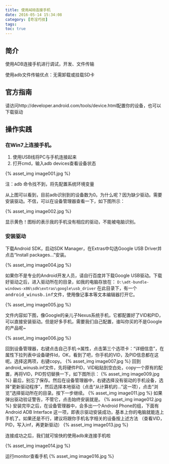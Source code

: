 ```yaml
---
title: 使用ADB连接手机
date: 2016-05-14 15:34:08
category: [奇淫巧技]
tags:
toc: true
---
```


## 简介
使用ADB连接手机进行调试，开发、文件传输

使用adb文件传输优点：无需卸载或挂载SD卡

<!-- more -->

## 官方指南
请访问http://developer.android.com/tools/device.html配置你的设备，也可以下载驱动

## 操作实践
### 在Win7上连接手机。

1. 使用USB线将PC与手机连接起来
2. 打开cmd，输入adb devices查看设备状态
  
 {% asset_img image001.jpg %}
 
 注：adb 命令找不到，将先配置系统环境变量
 
从上图可以看到，目前adb识别到的设备数为0。为什么呢？因为缺少驱动。需要安装驱动。不信，可以在设备管理器查看一下，如下图所示：

<p>{% asset_img image002.jpg %}</p>

显示黄色！图标的表示我的手机没有相应的驱动，不能被电脑识别。
 
### 安装驱动
下载Android SDK，启动SDK Manager，在Extras中勾选Google USB Driver并点击“Install packages…”安装。

<p>{% asset_img image004.jpg %}</p>

如果你不是专业的Android开发人员，请自行百度并下载Google USB驱动。下载好驱动之后，进入驱动所在的目录，如我的电脑存放在：
`D:\adt-bundle-windows-x86\sdk\extras\google\usb_driver`
在此目录下，有一个<kbd>android_winusb.inf</kbd>文件，使用像记事本等文本编辑器打开它。

<p>{% asset_img image005.jpg %}</p>
 
文件内容如下图，像Google的亲儿子Nexus系统手机，它都配置好了VID和PID，可以直接安装驱动。但是好多手机，需要我们自己配置，谁叫你买的不是Google的产品呢~

{% asset_img image006.jpg %}

回到设备管理器，右键点击自己手机->属性，点击第三个选项卡：“详细信息”，在属性下拉列表中设备硬件Id，OK，看到了吧，你手机的VID，及PID信息都在这呢。选择这两项，右键copy。
{% asset_img image007.jpg %}
回到android_winusb.inf文件，先将硬件PID，VID粘贴到空白处，copy一个原有的配置，再将VID，PID剪切替换一下，如下图所示：
{% asset_img image009.jpg %}
最后，别忘了保存。然后在设备管理器中，右键选择没有驱动的手机设备，选择“更新驱动程序”，然后选择本地驱动（点击“从计算机的…”这一项），点击“浏览”选择驱动所在的目录。按下一步继续。
{% asset_img image011.jpg %}
如果弹出驱动验证警告，不管它，点击始终安装就是。
{% asset_img image012.jpg %}
安装完毕之后，在设备管理器中，会多出一个Android Phone的组，下面有Android ADB Interface 这一项，即表示驱动安装成功，基本上你的电脑就能连上手机了。如果还是不行，建议将跟你手机名字相关的设备按上述方法 （查看VID，PID，写入inf，再更新驱动）
{% asset_img image013.jpg %}

连接成功之后，我们就可愉快的使用adb来连接手机啦

{% asset_img image014.jpg %}

运行monitor查看手机
{% asset_img image016.jpg %} 


 

 


